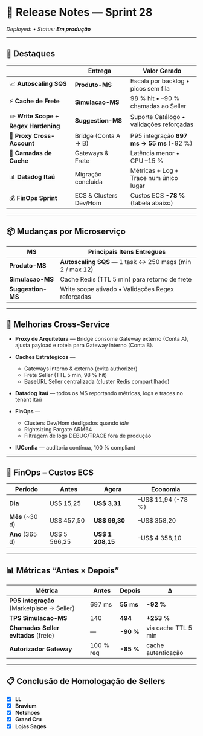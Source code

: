 # 📢 Release Notes — Sprint 28

*Deployed: • Status: **Em produção***

---

## 🚀 Destaques

|                                      | Entrega                | Valor Gerado                              |
| ------------------------------------ | ---------------------- | ----------------------------------------- |
| 📈 **Autoscaling SQS**               | **Produto-MS**         | Escala por backlog • picos sem fila       |
| ⚡ **Cache de Frete**                 | **Simulacao-MS**       | 98 % hit • –90 % chamadas ao Seller       |
| ✏️ **Write Scope + Regex Hardening** | **Suggestion-MS**      | Suporte Catálogo • validações reforçadas  |
| 🔀 **Proxy Cross-Account**           | Bridge (Conta A → B)   | P95 integração **697 ms → 55 ms** (-92 %) |
| 💾 **Camadas de Cache**              | Gateways & Frete       | Latência menor • CPU –15 %                |
| 📊 **Datadog Itaú**                  | Migração concluída     | Métricas + Log + Trace num único lugar    |
| 💰 **FinOps Sprint**                 | ECS & Clusters Dev/Hom | Custos ECS **-78 %** (tabela abaixo)      |

---

## 📦 Mudanças por Microserviço

| MS                | Principais Itens Entregues                               |
| ----------------- | -------------------------------------------------------- |
| **Produto-MS**    | **Autoscaling SQS** — 1 task ↔ 250 msgs (min 2 / max 12) |
| **Simulacao-MS**  | Cache Redis (TTL 5 min) para retorno de frete            |
| **Suggestion-MS** | Write scope ativado • Validações Regex reforçadas        |

---

## 🔄 Melhorias Cross-Service

* **Proxy de Arquitetura** — Bridge consome Gateway externo (Conta A), ajusta payload e roteia para Gateway interno (Conta B).
* **Caches Estratégicos** —

  * Gateways interno & externo (evita authorizer)
  * Frete Seller (TTL 5 min, 98 % hit)
  * BaseURL Seller centralizada (cluster Redis compartilhado)
* **Datadog Itaú** — todos os MS reportando métricas, logs e traces no tenant Itaú
* **FinOps** —

  * Clusters Dev/Hom desligados quando *idle*
  * Rightsizing Fargate ARM64
  * Filtragem de logs DEBUG/TRACE fora de produção
* **IUConfia** — auditoria contínua, 100 % compliant

---

## 💸 FinOps – Custos ECS

| Período          | Antes         | Agora             | Economia            |
| ---------------- | ------------- | ----------------- | ------------------- |
| **Dia**          | US\$ 15,25    | **US\$ 3,31**     | –US\$ 11,94 (-78 %) |
| **Mês** (\~30 d) | US\$ 457,50   | **US\$ 99,30**    | –US\$ 358,20        |
| **Ano** (365 d)  | US\$ 5 566,25 | **US\$ 1 208,15** | –US\$ 4 358,10      |

---

## 📊 Métricas “Antes × Depois”

| Métrica                                   | Antes     | Depois    | Δ                   |
| ----------------------------------------- | --------- | --------- | ------------------- |
| **P95 integração** (Marketplace → Seller) | 697 ms    | **55 ms** | **-92 %**           |
| **TPS Simulacao-MS**                      | 140       | **494**   | **+253 %**          |
| **Chamadas Seller evitadas** (frete)      | —         | **-90 %** | via cache TTL 5 min |
| **Autorizador Gateway**                   | 100 % req | **-85 %** | cache autenticação  |

---

## 📋 Conclusão de Homologação de Sellers

* [x] **LL**
* [x] **Bravium**
* [x] **Netshoes**
* [x] **Grand Cru**
* [x] **Lojas Sages**
